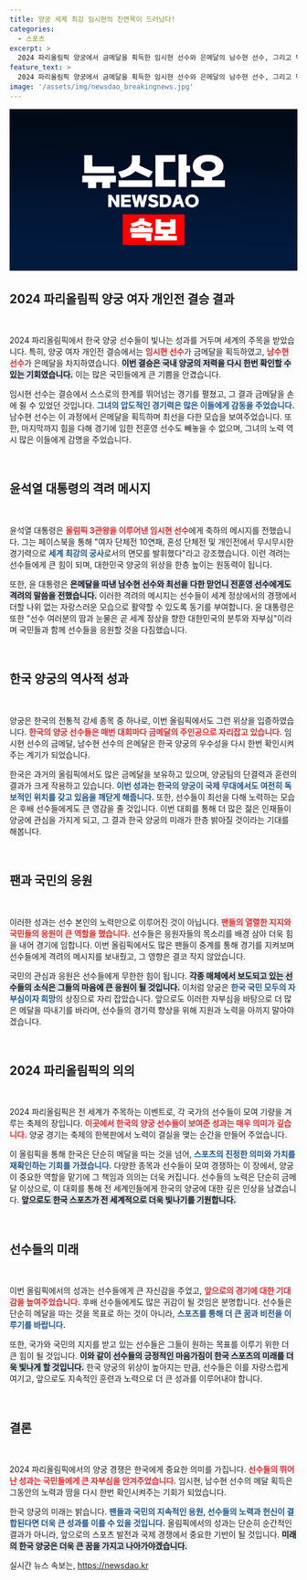 ```yaml
---
title: 양궁 세계 최강 임시현의 진면목이 드러났다!
categories:
  - 스포츠
excerpt: >
  2024 파리올림픽 양궁에서 금메달을 획득한 임시현 선수와 은메달의 남수현 선수, 그리고 막내 전훈영 선수가 보여준 역대급 경기력! 윤석열 대통령이 이들을 격려하며 전한 감동의 메시지, 놓치지 마세요!
feature_text: >
  2024 파리올림픽 양궁에서 금메달을 획득한 임시현 선수와 은메달의 남수현 선수, 그리고 막내 전훈영 선수가 보여준 역대급 경기력! 윤석열 대통령이 이들을 격려하며 전한 감동의 메시지, 놓치지 마세요!
image: '/assets/img/newsdao_breakingnews.jpg'
---
```


<p><img src="/assets/img/newsdao_breakingnews.jpg" alt="pcversion 속보" /></p>

<h2 data-ke-size="size26">2024 파리올림픽 양궁 여자 개인전 결승 결과</h2>

<p data-ke-size="size16">&nbsp;</p>

<p>2024 파리올림픽에서 한국 양궁 선수들이 빛나는 성과를 거두며 세계의 주목을 받았습니다. 특히, 양궁 여자 개인전 결승에서는 <b><span style="color: #ee2323;">임시현 선수</span></b>가 금메달을 획득하였고, <b><span style="color: #ee2323;">남수현 선수</span></b>가 은메달을 차지하였습니다. <b><span style="background-color: #21538527;">이번 결승은 국내 양궁의 저력을 다시 한번 확인할 수 있는 기회였습니다.</span></b> 이는 많은 국민들에게 큰 기쁨을 안겼습니다. </p>

<p>임시현 선수는 결승에서 스스로의 한계를 뛰어넘는 경기를 펼쳤고, 그 결과 금메달을 손에 쥘 수 있었던 것입니다. <b><span style="color: #1a5490;">그녀의 압도적인 경기력은 많은 이들에게 감동을 주었습니다.</span></b> 남수현 선수는 이 과정에서 은메달을 획득하며 최선을 다한 모습을 보여주었습니다. 또한, 마지막까지 힘을 다해 경기에 임한 전훈영 선수도 빼놓을 수 없으며, 그녀의 노력 역시 많은 이들에게 감명을 주었습니다. </p>

<p data-ke-size="size16">&nbsp;</p>

<h2 data-ke-size="size26">윤석열 대통령의 격려 메시지</h2>

<p data-ke-size="size16">&nbsp;</p>

<p>윤석열 대통령은 <b><span style="color: #ee2323;">올림픽 3관왕을 이루어낸 임시현 선수</span></b>에게 축하의 메시지를 전했습니다. 그는 페이스북을 통해 "여자 단체전 10연패, 혼성 단체전 및 개인전에서 무시무시한 경기력으로 <b><span style="color: #1a5490;">세계 최강의 궁사</span></b>로서의 면모를 발휘했다"라고 강조했습니다. 이런 격려는 선수들에게 큰 힘이 되며, 대한민국 양궁의 위상을 한층 높이는 원동력이 됩니다.</p>

<p>또한, 윤 대통령은 <b><span style="background-color: #21538527;">은메달을 따낸 남수현 선수와 최선을 다한 맏언니 전훈영 선수에게도 격려의 말씀을 전했습니다.</span></b> 이러한 격려의 메시지는 선수들이 세계 정상에서의 경쟁에서 더할 나위 없는 자랑스러운 모습으로 활약할 수 있도록 동기를 부여합니다. 윤 대통령은 또한 "선수 여러분의 땀과 눈물은 곧 세계 정상을 향한 대한민국의 분투와 자부심"이라며 국민들과 함께 선수들을 응원할 것을 다짐했습니다.</p>

<p data-ke-size="size16">&nbsp;</p>

<h2 data-ke-size="size26">한국 양궁의 역사적 성과</h2>

<p data-ke-size="size16">&nbsp;</p>

<p>양궁은 한국의 전통적 강세 종목 중 하나로, 이번 올림픽에서도 그런 위상을 입증하였습니다. <b><span style="color: #ee2323;">한국의 양궁 선수들은 매번 대회마다 금메달의 주인공으로 자리잡고 있습니다.</span></b> 임시현 선수의 금메달, 남수현 선수의 은메달은 한국 양궁의 우수성을 다시 한번 확인시켜주는 계기가 되었습니다.</p>

<p>한국은 과거의 올림픽에서도 많은 금메달을 보유하고 있으며, 양궁팀의 단결력과 훈련의 결과가 크게 작용하고 있습니다. <b><span style="color: #1a5490;">이번 성과는 한국의 양궁이 국제 무대에서도 여전히 독보적인 위치를 갖고 있음을 깨닫게 해줍니다.</span></b> 또한, 선수들이 최선을 다해 노력하는 모습은 후배 선수들에게도 큰 영감을 줄 것입니다. 이번 대회를 통해 더 많은 젊은 인재들이 양궁에 관심을 가지게 되고, 그 결과 한국 양궁의 미래가 한층 밝아질 것이라는 기대를 해봅니다.</p>

<p data-ke-size="size16">&nbsp;</p>

<h2 data-ke-size="size26">팬과 국민의 응원</h2>

<p data-ke-size="size16">&nbsp;</p>

<p>이러한 성과는 선수 본인의 노력만으로 이루어진 것이 아닙니다. <b><span style="color: #ee2323;">팬들의 열렬한 지지와 국민들의 응원이 큰 역할을 했습니다.</span></b> 선수들은 응원자들의 목소리를 배경 삼아 더욱 힘을 내어 경기에 임합니다. 이번 올림픽에서도 많은 팬들이 중계를 통해 경기를 지켜보며 선수들에게 격려의 메시지를 보내줬고, 그 영향은 결코 작지 않았습니다. </p>

<p>국민의 관심과 응원은 선수들에게 무한한 힘이 됩니다. <b><span style="background-color: #21538527;">각종 매체에서 보도되고 있는 선수들의 소식은 그들의 마음에 큰 응원이 될 것입니다.</span></b> 이처럼 양궁은 <b><span style="color: #1a5490;">한국 국민 모두의 자부심이자 희망</span></b>의 상징으로 자리 잡았습니다. 앞으로도 이러한 자부심을 바탕으로 더 많은 메달을 따내기를 바라며, 선수들의 경기력 향상을 위해 지원과 노력을 아끼지 말아야겠습니다.</p>

<p data-ke-size="size16">&nbsp;</p>

<h2 data-ke-size="size26">2024 파리올림픽의 의의</h2>

<p data-ke-size="size16">&nbsp;</p>

<p>2024 파리올림픽은 전 세계가 주목하는 이벤트로, 각 국가의 선수들이 모여 기량을 겨루는 축제의 장입니다. <b><span style="color: #ee2323;">이곳에서 한국의 양궁 선수들이 보여준 성과는 매우 의미가 깊습니다.</span></b> 양궁 경기는 축제의 한복판에서 노력이 결실을 맺는 순간을 만들어 주었습니다.</p>

<p>이 올림픽을 통해 한국은 단순히 메달을 따는 것을 넘어, <b><span style="color: #1a5490;">스포츠의 진정한 의미와 가치를 재확인하는 기회를 가졌습니다.</span></b> 다양한 종목과 선수들이 모여 경쟁하는 이 장에서, 양궁이 중요한 역할을 맡기에 그 책임과 의의는 더욱 커집니다. 선수들의 노력은 단순히 금메달 이상으로, 이 대회를 통해 전 세계인들에게 한국의 양궁에 대한 깊은 인상을 남겼습니다. <b><span style="background-color: #21538527;">앞으로도 한국 스포츠가 전 세계적으로 더욱 빛나기를 기원합니다.</span></b></p>

<p data-ke-size="size16">&nbsp;</p>

<h2 data-ke-size="size26">선수들의 미래</h2>

<p data-ke-size="size16">&nbsp;</p>

<p>이번 올림픽에서의 성과는 선수들에게 큰 자신감을 주었고, <b><span style="color: #ee2323;">앞으로의 경기에 대한 기대감을 높여주었습니다.</span></b> 후배 선수들에게도 많은 귀감이 될 것임은 분명합니다. 선수들은 단순히 메달을 따는 것을 목표로 하는 것이 아니라, <b><span style="color: #1a5490;">스포츠를 통해 더 큰 꿈과 비전을 이루기를 바랍니다.</span></b></p>

<p>또한, 국가와 국민의 지지를 받고 있는 선수들은 그들이 원하는 목표를 이루기 위한 더 큰 힘이 될 것입니다. <b><span style="background-color: #21538527;">이와 같이 선수들의 긍정적인 마음가짐이 한국 스포츠의 미래를 더욱 빛나게 할 것입니다.</span></b> 한국 양궁의 위상이 높아지는 만큼, 선수들은 이를 자랑스럽게 여기고, 앞으로도 지속적인 훈련과 노력으로 더 큰 성과를 이루어내야 합니다.</p>

<p data-ke-size="size16">&nbsp;</p>

<h2 data-ke-size="size26">결론</h2>

<p data-ke-size="size16">&nbsp;</p>

<p>2024 파리올림픽에서의 양궁 경쟁은 한국에게 중요한 의미를 가집니다. <b><span style="color: #ee2323;">선수들의 뛰어난 성과는 국민들에게 큰 자부심을 안겨주었습니다.</span></b> 임시현, 남수현 선수의 메달 획득은 그동안의 노력과 땀을 다시 한번 확인시켜주는 기회가 되었습니다.</p>

<p>한국 양궁의 미래는 밝습니다. <b><span style="color: #1a5490;">팬들과 국민의 지속적인 응원, 선수들의 노력과 헌신이 결합된다면 더욱 큰 성과를 이룰 수 있을 것입니다.</span></b> 올림픽에서의 성과는 단순히 순간적인 결과가 아니라, 앞으로의 스포츠 발전과 국제 경쟁에서 중요한 기반이 될 것입니다. <b><span style="background-color: #21538527;">미래의 한국 양궁은 더욱 큰 꿈을 가지고 나아가야겠습니다.</span></b></p>
실시간 뉴스 속보는, <a href="https://newsdao.kr" rel="dofollow">https://newsdao.kr</a>


